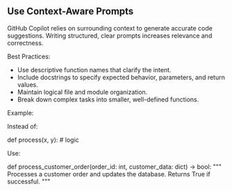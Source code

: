 <!-- Copilot Prompt: "Explain the importance of writing context-aware prompts when using GitHub Copilot in enterprise codebases." -->

## Use Context-Aware Prompts

GitHub Copilot relies on surrounding context to generate accurate code suggestions. Writing structured, clear prompts increases relevance and correctness.

Best Practices:
- Use descriptive function names that clarify the intent.
- Include docstrings to specify expected behavior, parameters, and return values.
- Maintain logical file and module organization.
- Break down complex tasks into smaller, well-defined functions.

Example:

Instead of:

def process(x, y):
    # logic

Use:

def process_customer_order(order_id: int, customer_data: dict) -> bool:
    """
    Processes a customer order and updates the database.
    Returns True if successful.
    """
